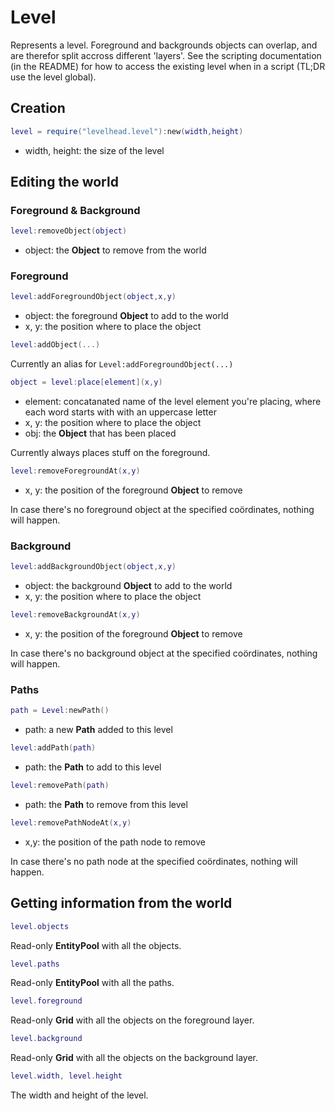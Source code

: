 # Level

Represents a level.
Foreground and backgrounds objects can overlap, and are therefor split accross different 'layers'.
See the scripting documentation (in the README) for how to access the existing level when in a script
(TL;DR use the level global).

## Creation

```Lua
level = require("levelhead.level"):new(width,height)
```
- width, height: the size of the level

## Editing the world

### Foreground & Background

```Lua
level:removeObject(object)
```
- object: the __Object__ to remove from the world

### Foreground

```Lua
level:addForegroundObject(object,x,y)
```
- object: the foreground __Object__ to add to the world
- x, y: the position where to place the object

```Lua
level:addObject(...)
```
Currently an alias for `Level:addForegroundObject(...)`

```Lua
object = level:place[element](x,y)
```
- element: concatanated name of the level element you're placing, where each word starts with with an uppercase letter
- x, y: the position where to place the object
- obj: the __Object__ that has been placed

Currently always places stuff on the foreground.

```Lua
level:removeForegroundAt(x,y)
```
- x, y: the position of the foreground __Object__ to remove

In case there's no foreground object at the specified coördinates, nothing will happen.

### Background

```Lua
level:addBackgroundObject(object,x,y)
```
- object: the background __Object__ to add to the world
- x, y: the position where to place the object

```Lua
level:removeBackgroundAt(x,y)
```
- x, y: the position of the foreground __Object__ to remove

In case there's no background object at the specified coördinates, nothing will happen.

### Paths

```Lua
path = Level:newPath()
```
- path: a new __Path__ added to this level

```Lua
level:addPath(path)
```
- path: the __Path__ to add to this level

```Lua
level:removePath(path)
```
- path: the __Path__ to remove from this level

```Lua
level:removePathNodeAt(x,y)
```
- x,y: the position of the path node to remove

In case there's no path node at the specified coördinates, nothing will happen.


## Getting information from the world

```Lua
level.objects
```
Read-only __EntityPool__ with all the objects.

```Lua
level.paths
```
Read-only __EntityPool__ with all the paths.

```Lua
level.foreground
```
Read-only __Grid__ with all the objects on the foreground layer.

```Lua
level.background
```
Read-only __Grid__ with all the objects on the background layer.

```Lua
level.width, level.height
```
The width and height of the level.
